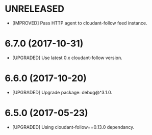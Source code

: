 # UNRELEASED
- [IMPROVED] Pass HTTP agent to cloudant-follow feed instance.

# 6.7.0 (2017-10-31)
- [UPGRADED] Use latest 0.x cloudant-follow version.

# 6.6.0 (2017-10-20)
- [UPGRADED] Upgrade package: debug@^3.1.0.

# 6.5.0 (2017-05-23)
- [UPGRADED] Using cloudant-follow==0.13.0 dependancy.
